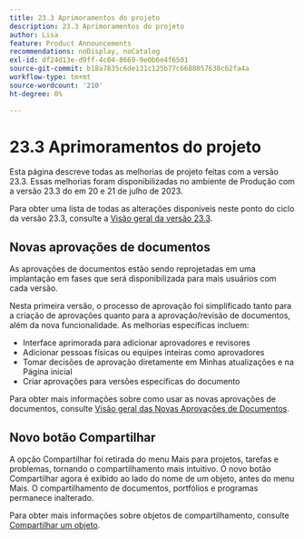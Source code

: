 ```yaml
---
title: 23.3 Aprimoramentos do projeto
description: 23.3 Aprimoramentos do projeto
author: Lisa
feature: Product Announcements
recommendations: noDisplay, noCatalog
exl-id: df24d13e-d9ff-4c04-8669-9e0b6e4f6501
source-git-commit: b18a7835c6de131c125b77c6688057638c62fa4a
workflow-type: tm+mt
source-wordcount: '210'
ht-degree: 0%

---
```


# 23.3 Aprimoramentos do projeto

Esta página descreve todas as melhorias de projeto feitas com a versão 23.3. Essas melhorias foram disponibilizadas no ambiente de Produção com a versão 23.3 do em 20 e 21 de julho de 2023.

Para obter uma lista de todas as alterações disponíveis neste ponto do ciclo da versão 23.3, consulte a [Visão geral da versão 23.3](/help/quicksilver/product-announcements/product-releases/23.3-release-activity/23-3-release-overview.md).

## Novas aprovações de documentos

As aprovações de documentos estão sendo reprojetadas em uma implantação em fases que será disponibilizada para mais usuários com cada versão.

Nesta primeira versão, o processo de aprovação foi simplificado tanto para a criação de aprovações quanto para a aprovação/revisão de documentos, além da nova funcionalidade. As melhorias específicas incluem:

* Interface aprimorada para adicionar aprovadores e revisores
* Adicionar pessoas físicas ou equipes inteiras como aprovadores
* Tomar decisões de aprovação diretamente em Minhas atualizações e na Página inicial
* Criar aprovações para versões específicas do documento

Para obter mais informações sobre como usar as novas aprovações de documentos, consulte [Visão geral das Novas Aprovações de Documentos](https://experienceleague.adobe.com/pt-br/docs/workfront/using/review-and-approve-work/document-reviews-and-approvals/document-approvals-overview).

## Novo botão Compartilhar

A opção Compartilhar foi retirada do menu Mais para projetos, tarefas e problemas, tornando o compartilhamento mais intuitivo. O novo botão Compartilhar agora é exibido ao lado do nome de um objeto, antes do menu Mais. O compartilhamento de documentos, portfólios e programas permanece inalterado.

Para obter mais informações sobre objetos de compartilhamento, consulte [Compartilhar um objeto](https://experienceleague.adobe.com/pt-br/docs/workfront/using/basics/grant-request-object-permissions/share-an-object).
